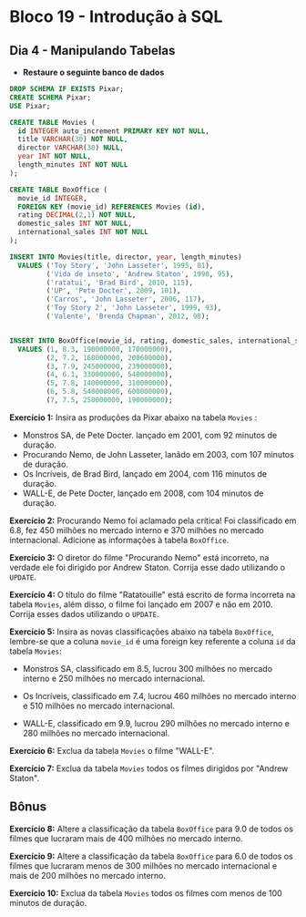 # Bloco 19 - Introdução à SQL

## Dia 4 - Manipulando Tabelas

- **Restaure o seguinte banco de dados**

```sql
DROP SCHEMA IF EXISTS Pixar;
CREATE SCHEMA Pixar;
USE Pixar;

CREATE TABLE Movies (
  id INTEGER auto_increment PRIMARY KEY NOT NULL,
  title VARCHAR(30) NOT NULL,
  director VARCHAR(30) NULL,
  year INT NOT NULL,
  length_minutes INT NOT NULL
);

CREATE TABLE BoxOffice (
  movie_id INTEGER,
  FOREIGN KEY (movie_id) REFERENCES Movies (id),
  rating DECIMAL(2,1) NOT NULL,
  domestic_sales INT NOT NULL,
  international_sales INT NOT NULL
);

INSERT INTO Movies(title, director, year, length_minutes)
  VALUES ('Toy Story', 'John Lasseter', 1995, 81),
         ('Vida de inseto', 'Andrew Staton', 1998, 95),
         ('ratatui', 'Brad Bird', 2010, 115),
         ('UP', 'Pete Docter', 2009, 101),
         ('Carros', 'John Lasseter', 2006, 117),
         ('Toy Story 2', 'John Lasseter', 1999, 93),
         ('Valente', 'Brenda Chapman', 2012, 98);


INSERT INTO BoxOffice(movie_id, rating, domestic_sales, international_sales)
  VALUES (1, 8.3, 190000000, 170000000),
         (2, 7.2, 160000000, 200600000),
         (3, 7.9, 245000000, 239000000),
         (4, 6.1, 330000000, 540000000),
         (5, 7.8, 140000000, 310000000),
         (6, 5.8, 540000000, 600000000),
         (7, 7.5, 250000000, 190000000);
```

**Exercício 1:** Insira as produções da Pixar abaixo na tabela `Movies` :

- Monstros SA, de Pete Docter. lançado em 2001, com 92 minutos de duração.
- Procurando Nemo, de John Lasseter, lanãdo em 2003, com 107 minutos de duração.
- Os Incríveis, de Brad Bird, lançado em 2004, com 116 minutos de duração.
- WALL-E, de Pete Docter, lançado em 2008, com 104 minutos de duração.

**Exercício 2:** Procurando Nemo foi aclamado pela crítica! Foi classificado em 6.8, fez 450 milhões no mercado interno e 370 milhões no mercado internacional. Adicione as informações à tabela `BoxOffice`.

**Exercício 3:** O diretor do filme "Procurando Nemo" está incorreto, na verdade ele foi dirigido por Andrew Staton. Corrija esse dado utilizando o `UPDATE`.

**Exercício 4:** O título do filme "Ratatouille" está escrito de forma incorreta na tabela `Movies`, além disso, o filme foi lançado em 2007 e não em 2010. Corrija esses dados utilizando o `UPDATE`.

**Exercício 5:** Insira as novas classificações abaixo na tabela `BoxOffice`, lembre-se que a coluna `movie_id` é uma foreign key referente a coluna `id` da tabela `Movies`:

- Monstros SA, classificado em 8.5, lucrou 300 milhões no mercado interno e 250 milhões no mercado internacional.

- Os Incríveis, classificado em 7.4, lucrou 460 milhões no mercado interno e 510 milhões no mercado internacional.

- WALL-E, classificado em 9.9, lucrou 290 milhões no mercado interno e 280 milhões no mercado internacional.

**Exercício 6:** Exclua da tabela `Movies` o filme "WALL-E".

**Exercício 7:** Exclua da tabela `Movies` todos os filmes dirigidos por "Andrew Staton".

## Bônus

**Exercício 8:** Altere a classificação da tabela `BoxOffice` para 9.0 de todos os filmes que lucraram mais de 400 milhões no mercado interno.

**Exercício 9:** Altere a classificação da tabela `BoxOffice` para 6.0 de todos os filmes que lucraram menos de 300 milhões no mercado internacional e mais de 200 milhões no mercado interno.

**Exercício 10:** Exclua da tabela `Movies` todos os filmes com menos de 100 minutos de duração.
